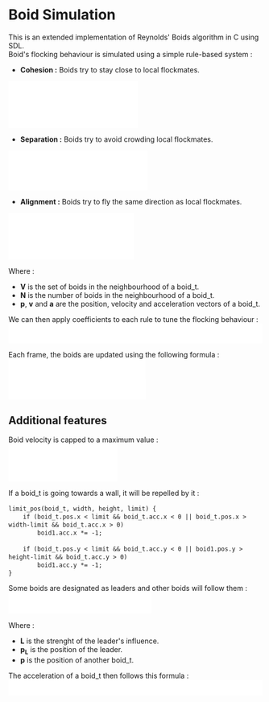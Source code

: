 # Boid Simulation

This is an extended implementation of Reynolds' Boids algorithm in C using SDL.<br>
Boid's flocking behaviour is simulated using a simple rule-based system :
- **Cohesion :** Boids try to stay close to local flockmates.<br>
<img align="center" src="images/coh.svg">

- **Separation :** Boids try to avoid crowding local flockmates.<br>
<img align="center" src="images/sep.svg">

- **Alignment :** Boids try to fly the same direction as local flockmates.<br>
<img align="center" src="images/ali.svg">

Where :
- **V** is the set of boids in the neighbourhood of a boid_t.
- **N** is the number of boids in the neighbourhood of a boid_t.
- **p**, **v** and **a** are the position, velocity and acceleration vectors of a boid_t.

We can then apply coefficients to each rule to tune the flocking behaviour :<br>
<img align="center" src="images/acc.svg">

Each frame, the boids are updated using the following formula :<br>
<img align="center" src="images/vel.svg">
<img align="center" src="images/pos.svg">

## Additional features

Boid velocity is capped to a maximum value :<br>
<img align="center" src="images/vel_cap.svg">

If a boid_t is going towards a wall, it will be repelled by it :
```
limit_pos(boid_t, width, height, limit) {
    if (boid_t.pos.x < limit && boid_t.acc.x < 0 || boid_t.pos.x > width-limit && boid_t.acc.x > 0)
        boid1.acc.x *= -1;

    if (boid_t.pos.y < limit && boid_t.acc.y < 0 || boid1.pos.y > height-limit && boid_t.acc.y > 0)
        boid1.acc.y *= -1;
}
```

Some boids are designated as leaders and other boids will follow them :<br>
<img align="center" src="images/leader.svg">

Where :
- **L** is the strenght of the leader's influence.
- **p<sub>L</sub>** is the position of the leader.
- **p** is the position of another boid_t.

The acceleration of a boid_t then follows this formula :<br>
<img align="center" src="images/acc2.svg">
